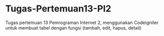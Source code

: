 # Tugas-Pertemuan13-PI2
Tugas pertemuan 13 Pemrograman Internet 2, menggunakan Codeigniter untuk membuat tabel dengan fungsi (tambah, edit, hapus, detail)
